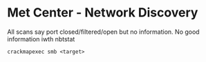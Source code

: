 # Met Center - Network Discovery

All scans say port closed/filtered/open but no information. No good information iwth nbtstat

`crackmapexec smb <target> `
